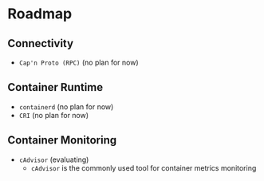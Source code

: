 # Roadmap

## Connectivity

- `Cap'n Proto (RPC)` (no plan for now)

## Container Runtime

- `containerd` (no plan for now)
- `CRI` (no plan for now)

## Container Monitoring

- `cAdvisor` (evaluating)
  - `cAdvisor` is the commonly used tool for container metrics monitoring
